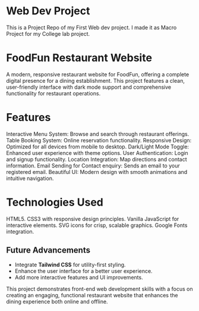 # Web Dev Project
 This is a Project Repo of my First Web dev project. I made it as Macro Project for my College lab project.

# FoodFun Restaurant Website
A modern, responsive restaurant website for FoodFun, offering a complete digital presence for a dining establishment. This project features a clean, user-friendly interface with dark mode support and comprehensive functionality for restaurant operations.

# Features
Interactive Menu System: Browse and search through restaurant offerings.
Table Booking System: Online reservation functionality.
Responsive Design: Optimized for all devices from mobile to desktop.
Dark/Light Mode Toggle: Enhanced user experience with theme options.
User Authentication: Login and signup functionality.
Location Integration: Map directions and contact information.
Email Sending for Contact enquiry: Sends an email to your registered email.
Beautiful UI: Modern design with smooth animations and intuitive navigation.

# Technologies Used
HTML5.
CSS3 with responsive design principles.
Vanilla JavaScript for interactive elements.
SVG icons for crisp, scalable graphics.
Google Fonts integration.

## Future Advancements

- Integrate **Tailwind CSS** for utility-first styling.
- Enhance the user interface for a better user experience.
- Add more interactive features and UI improvements.

This project demonstrates front-end web development skills with a focus on creating an engaging, functional restaurant website that enhances the dining experience both online and offline.
